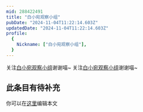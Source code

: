 ```yaml
---
mid: 288422491
title: "白小宛观察小组"
pubDate: "2024-11-04T11:22:14.603Z"
updatedDate: "2024-11-04T11:22:14.603Z"
profile:
  {
    Nickname: ["白小宛观察小组"],
  }
---
```


关注[白小宛观察小组](https://space.bilibili.com/288422491)谢谢喵~ 关注[白小宛观察小组](https://space.bilibili.com/288422491)谢谢喵~

## 此条目有待补充
你可以在[这里](https://github.com/Yuhanawa/VTuber.ICU-Content/edit/master/v/白小宛观察小组/index.md)编辑本文
